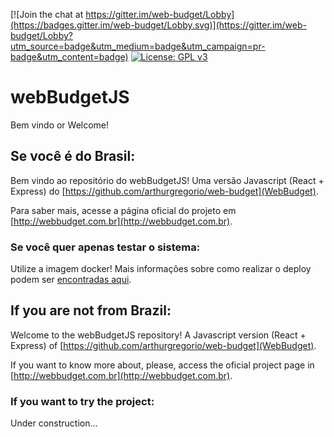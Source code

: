 [![Join the chat at https://gitter.im/web-budget/Lobby](https://badges.gitter.im/web-budget/Lobby.svg)](https://gitter.im/web-budget/Lobby?utm_source=badge&utm_medium=badge&utm_campaign=pr-badge&utm_content=badge) [![License: GPL v3](https://img.shields.io/badge/License-GPL%20v3-blue.svg)](https://www.gnu.org/licenses/gpl-3.0)

# webBudgetJS

Bem vindo or Welcome!

## Se você é do Brasil:

Bem vindo ao repositório do webBudgetJS! Uma versão Javascript (React + Express) do [https://github.com/arthurgregorio/web-budget](WebBudget).

Para saber mais, acesse a página oficial do projeto em [http://webbudget.com.br](http://webbudget.com.br).

### Se você quer apenas testar o sistema:

Utilize a imagem docker! Mais informações sobre como realizar o deploy podem ser [encontradas aqui](https://github.com/arthurgregorio/web-budget-docker).

## If you are not from Brazil:

Welcome to the webBudgetJS repository! A Javascript version (React + Express) of [https://github.com/arthurgregorio/web-budget](WebBudget).

If you want to know more about, please, access the oficial project page in [http://webbudget.com.br](http://webbudget.com.br).

### If you want to try the project:

Under construction...